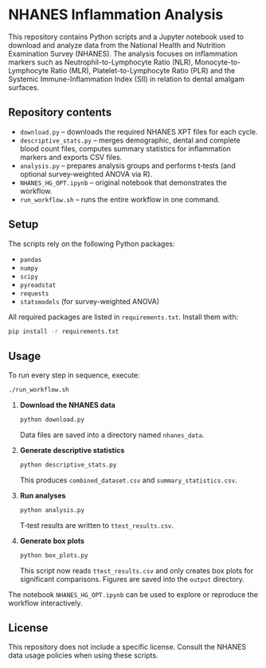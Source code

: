# NHANES Inflammation Analysis

This repository contains Python scripts and a Jupyter notebook used to download and analyze data from the National Health and Nutrition Examination Survey (NHANES). The analysis focuses on inflammation markers such as Neutrophil-to-Lymphocyte Ratio (NLR), Monocyte-to-Lymphocyte Ratio (MLR), Platelet-to-Lymphocyte Ratio (PLR) and the Systemic Immune-Inflammation Index (SII) in relation to dental amalgam surfaces.

## Repository contents

- `download.py` – downloads the required NHANES XPT files for each cycle.
- `descriptive_stats.py` – merges demographic, dental and complete blood count files, computes summary statistics for inflammation markers and exports CSV files.
- `analysis.py` – prepares analysis groups and performs t‑tests (and optional survey‑weighted ANOVA via R).
- `NHANES_HG_OPT.ipynb` – original notebook that demonstrates the workflow.
- `run_workflow.sh` – runs the entire workflow in one command.

## Setup

The scripts rely on the following Python packages:

- `pandas`
- `numpy`
- `scipy`
- `pyreadstat`
- `requests`
- `statsmodels` (for survey-weighted ANOVA)

All required packages are listed in `requirements.txt`. Install them with:

```bash
pip install -r requirements.txt
```

## Usage

To run every step in sequence, execute:
```bash
./run_workflow.sh
```


1. **Download the NHANES data**

   ```bash
   python download.py
   ```
   Data files are saved into a directory named `nhanes_data`.

2. **Generate descriptive statistics**

   ```bash
   python descriptive_stats.py
   ```
   This produces `combined_dataset.csv` and `summary_statistics.csv`.

3. **Run analyses**

   ```bash
   python analysis.py
   ```
   T‑test results are written to `ttest_results.csv`.

4. **Generate box plots**

   ```bash
   python box_plots.py
   ```
   This script now reads `ttest_results.csv` and only creates box plots for
   significant comparisons. Figures are saved into the `output` directory.

The notebook `NHANES_HG_OPT.ipynb` can be used to explore or reproduce the workflow interactively.

## License

This repository does not include a specific license. Consult the NHANES data usage policies when using these scripts.

